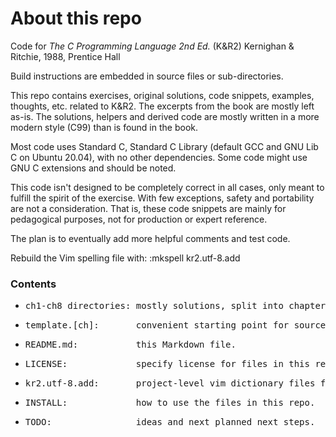 # About this repo
Code for _The C Programming Language 2nd Ed._ (K&R2) Kernighan & Ritchie, 1988, Prentice Hall

Build instructions are embedded in source files or sub-directories.

This repo contains exercises, original solutions, code snippets, examples, thoughts, etc. related to K&R2. The excerpts from the book are mostly left as-is. The solutions, helpers and derived code are mostly written in a more modern style (C99) than is found in the book.

Most code uses Standard C, Standard C Library (default GCC and GNU Lib C on Ubuntu 20.04), with no other dependencies. Some code might use GNU C extensions and should be noted.

This code isn't designed to be completely correct in all cases, only meant to fulfill the spirit of the exercise. With few exceptions, safety and portability are not a consideration. That is, these code snippets are mainly for pedagogical purposes, not for production or expert reference.

The plan is to eventually add more helpful comments and test code.

Rebuild the Vim spelling file with: :mkspell kr2.utf-8.add

### Contents
- <pre>ch1-ch8 directories: mostly solutions, split into chapters.</pre>
- <pre>template.[ch]:       convenient starting point for source files.</pre>
- <pre>README.md:           this Markdown file.</pre>
- <pre>LICENSE:             specify license for files in this repo.</pre>
- <pre>kr2.utf-8.add:       project-level vim dictionary files for spell checking.</pre>
- <pre>INSTALL:             how to use the files in this repo.</pre>
- <pre>TODO:                ideas and next planned next steps.</pre>
